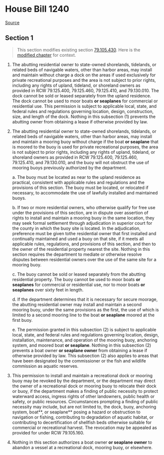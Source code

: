 # House Bill 1240

[Source](http://lawfilesext.leg.wa.gov/biennium/2021-22/Pdf/Bills/House%20Bills/1240.pdf)
## Section 1
> This section modifies existing section [79.105.430](/rcw/79_public_lands/79.105_aquatic_lands—general.md). Here is the [modified chapter](rcw/79_public_lands/79.105_aquatic_lands—general.md) for context.

1. The abutting residential owner to state-owned shorelands, tidelands, or related beds of navigable waters, other than harbor areas, may install and maintain without charge a dock on the areas if used exclusively for private recreational purposes and the area is not subject to prior rights, including any rights of upland, tideland, or shoreland owners as provided in RCW 79.125.400, 79.125.460, 79.125.410, and 79.130.010. The dock cannot be sold or leased separately from the upland residence. The dock cannot be used to moor boats **or seaplanes** for commercial or residential use. This permission is subject to applicable local, state, and federal rules and regulations governing location, design, construction, size, and length of the dock. Nothing in this subsection (1) prevents the abutting owner from obtaining a lease if otherwise provided by law.

2. The abutting residential owner to state-owned shorelands, tidelands, or related beds of navigable waters, other than harbor areas, may install and maintain a mooring buoy without charge if the boat **or seaplane** that is moored to the buoy is used for private recreational purposes, the area is not subject to prior rights, including any rights of upland, tideland, or shoreland owners as provided in RCW 79.125.400, 79.125.460, 79.125.410, and 79.130.010, and the buoy will not obstruct the use of mooring buoys previously authorized by the department.

    a. The buoy must be located as near to the upland residence as practical, consistent with applicable rules and regulations and the provisions of this section. The buoy must be located, or relocated if necessary, to accommodate the use of lawfully installed and maintained buoys.

    b. If two or more residential owners, who otherwise qualify for free use under the provisions of this section, are in dispute over assertion of rights to install and maintain a mooring buoy in the same location, they may seek formal settlement through adjudication in superior court for the county in which the buoy site is located. In the adjudication, preference must be given tothe residential owner that first installed and continually maintained and used a buoy on that site, if it meets all applicable rules, regulations, and provisions of this section, and then to the owner of the residential property nearest the site. Nothing in this section requires the department to mediate or otherwise resolve disputes between residential owners over the use of the same site for a mooring buoy.

    c. The buoy cannot be sold or leased separately from the abutting residential property. The buoy cannot be used to moor boats **or seaplanes** for commercial or residential use, nor to moor boats **or seaplanes** over sixty feet in length.

    d. If the department determines that it is necessary for secure moorage, the abutting residential owner may install and maintain a second mooring buoy, under the same provisions as the first, the use of which is limited to a second mooring line to the boat **or seaplane** moored at the first buoy.

    e. The permission granted in this subsection (2) is subject to applicable local, state, and federal rules and regulations governing location, design, installation, maintenance, and operation of the mooring buoy, anchoring system, and moored boat **or seaplane**. Nothing in this subsection (2) prevents a boat owner **or seaplane owner** from obtaining a lease if otherwise provided by law. This subsection (2) also applies to areas that have been designated by the commissioner or the fish and wildlife commission as aquatic reserves.

3. This permission to install and maintain a recreational dock or mooring buoy may be revoked by the department, or the department may direct the owner of a recreational dock or mooring buoy to relocate their dock or buoy, if the department makes a finding of public necessity to protect waterward access, ingress rights of other landowners, public health or safety, or public resources. Circumstances prompting a finding of public necessity may include, but are not limited to, the dock, buoy, anchoring system,  boat**, or seaplane** posing a hazard or obstruction to navigation or fishing, contributing to degradation of aquatic habitat, or contributing to decertification of shellfish beds otherwise suitable for commercial or recreational harvest. The revocation may be appealed as provided for under RCW 79.105.160.

4. Nothing in this section authorizes a boat owner **or seaplane owner** to abandon a vessel at a recreational dock, mooring buoy, or elsewhere.

